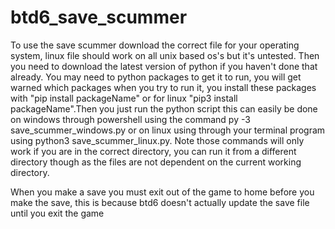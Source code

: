 # btd6_save_scummer
To use the save scummer download the correct file for your operating system, linux file should work on all unix based os's but it's untested. Then you need to download the latest version of python if you haven't done that already. You may need to python packages to get it to run, you will get warned which packages when you try to run it, you install these packages with "pip install packageName" or for linux "pip3 install packageName".Then you just run the python script this can easily be done on windows through powershell using the command py -3 save_scummer_windows.py or on linux using through your terminal program using python3 save_scummer_linux.py. Note those commands will only work if you are in the correct directory, you can run it from a different directory though as the files are not dependent on the current working directory.  
  
When you make a save you must exit out of the game to home before you make the save, this is because btd6 doesn't actually update the save file until you exit the game
